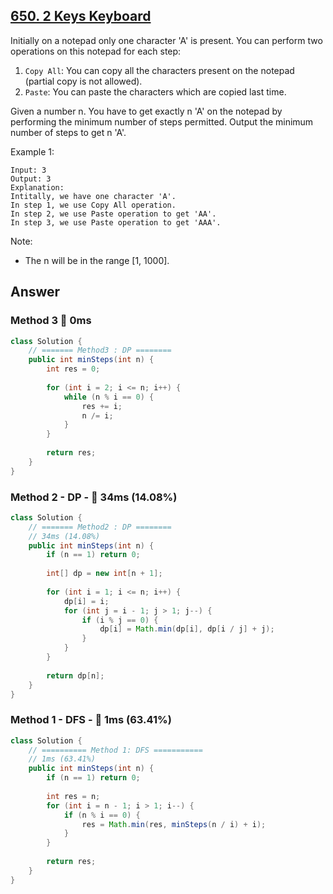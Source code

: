 ## [650. 2 Keys Keyboard](https://leetcode.com/problems/2-keys-keyboard/)

Initially on a notepad only one character 'A' is present. You can perform two operations on this notepad for each step:

1. `Copy All`: You can copy all the characters present on the notepad (partial copy is not allowed).
1. `Paste`: You can paste the characters which are copied last time.
 
Given a number n. You have to get exactly n 'A' on the notepad by performing the minimum number of steps permitted. Output the minimum number of steps to get n 'A'.

Example 1:
```
Input: 3
Output: 3
Explanation:
Intitally, we have one character 'A'.
In step 1, we use Copy All operation.
In step 2, we use Paste operation to get 'AA'.
In step 3, we use Paste operation to get 'AAA'.
``` 

Note:

- The n will be in the range [1, 1000].

## Answer
### Method 3 :rocket: 0ms
```java
class Solution {
    // ======= Method3 : DP ========
    public int minSteps(int n) {
        int res = 0;
        
        for (int i = 2; i <= n; i++) {
            while (n % i == 0) {
                res += i;
                n /= i;
            }
        }
        
        return res;
    }
}
```
### Method 2 - DP - :turtle: 34ms (14.08%)
```java
class Solution {
    // ======= Method2 : DP ========
    // 34ms (14.08%)
    public int minSteps(int n) {
        if (n == 1) return 0;
        
        int[] dp = new int[n + 1];
        
        for (int i = 1; i <= n; i++) {
            dp[i] = i;
            for (int j = i - 1; j > 1; j--) {
                if (i % j == 0) {
                    dp[i] = Math.min(dp[i], dp[i / j] + j);
                }
            }
        }
        
        return dp[n];
    }
}
```
### Method 1 - DFS - :rabbit: 1ms (63.41%)
```java
class Solution {
    // ========== Method 1: DFS ===========
    // 1ms (63.41%)
    public int minSteps(int n) {
        if (n == 1) return 0;
        
        int res = n;
        for (int i = n - 1; i > 1; i--) {
            if (n % i == 0) {
                res = Math.min(res, minSteps(n / i) + i);
            }
        }
        
        return res;
    }
}
```
